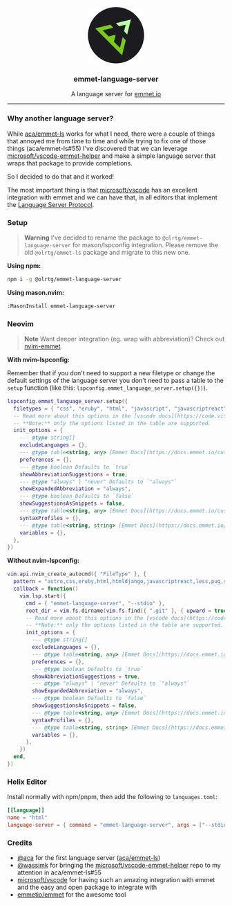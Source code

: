 <!-- markdownlint-disable MD033 MD041 -->
<div align="center">
    <img src="./assets/logo.svg">
    <h3>emmet-language-server</h3>
    <p>A language server for <a href="https://emmet.io/" target="_blank">emmet.io</a></p>
</div>

---

### Why another language server?

While [aca/emmet-ls](https://github.com/aca/emmet-ls) works for what I need, there were a couple of things that annoyed me from time to time and while trying to fix one of those things (aca/emmet-ls#55) I've discovered that we can leverage [microsoft/vscode-emmet-helper](https://github.com/microsoft/vscode-emmet-helper) and make a simple language server that wraps that package to provide completions.

So I decided to do that and it worked!

The most important thing is that [microsoft/vscode](https://github.com/microsoft/vscode) has an excellent integration with emmet and we can have that, in all editors that implement the [Language Server Protocol](https://microsoft.github.io/language-server-protocol/).

### Setup

> **Warning**
> I've decided to rename the package to `@olrtg/emmet-language-server` for mason/lspconfig integration. Please remove the old `@olrtg/emmet-ls` package and migrate to this new one.

**Using npm:**

```sh
npm i -g @olrtg/emmet-language-server
```

**Using mason.nvim:**

```sh
:MasonInstall emmet-language-server
```

### Neovim

> **Note**
> Want deeper integration (eg. wrap with abbreviation)? Check out [nvim-emmet](https://github.com/olrtg/nvim-emmet).

**With nvim-lspconfig:**

Remember that if you don't need to support a new filetype or change the default settings of the language server you don't need to pass a table to the `setup` function (like this: `lspconfig.emmet_language_server.setup({})`).

```lua
lspconfig.emmet_language_server.setup({
  filetypes = { "css", "eruby", "html", "javascript", "javascriptreact", "less", "sass", "scss", "svelte", "pug", "typescriptreact", "vue" },
  -- Read more about this options in the [vscode docs](https://code.visualstudio.com/docs/editor/emmet#_emmet-configuration).
  -- **Note:** only the options listed in the table are supported.
  init_options = {
    --- @type string[]
    excludeLanguages = {},
    --- @type table<string, any> [Emmet Docs](https://docs.emmet.io/customization/preferences/)
    preferences = {},
    --- @type boolean Defaults to `true`
    showAbbreviationSuggestions = true,
    --- @type "always" | "never" Defaults to `"always"`
    showExpandedAbbreviation = "always",
    --- @type boolean Defaults to `false`
    showSuggestionsAsSnippets = false,
    --- @type table<string, any> [Emmet Docs](https://docs.emmet.io/customization/syntax-profiles/)
    syntaxProfiles = {},
    --- @type table<string, string> [Emmet Docs](https://docs.emmet.io/customization/snippets/#variables)
    variables = {},
  },
})
```

**Without nvim-lspconfig:**

```lua
vim.api.nvim_create_autocmd({ "FileType" }, {
  pattern = "astro,css,eruby,html,htmldjango,javascriptreact,less,pug,sass,scss,svelte,typescriptreact,vue",
  callback = function()
    vim.lsp.start({
      cmd = { "emmet-language-server", "--stdio" },
      root_dir = vim.fs.dirname(vim.fs.find({ ".git" }, { upward = true })[1]),
      -- Read more about this options in the [vscode docs](https://code.visualstudio.com/docs/editor/emmet#_emmet-configuration).
      -- **Note:** only the options listed in the table are supported.
      init_options = {
        --- @type string[]
        excludeLanguages = {},
        --- @type table<string, any> [Emmet Docs](https://docs.emmet.io/customization/preferences/)
        preferences = {},
        --- @type boolean Defaults to `true`
        showAbbreviationSuggestions = true,
        --- @type "always" | "never" Defaults to `"always"`
        showExpandedAbbreviation = "always",
        --- @type boolean Defaults to `false`
        showSuggestionsAsSnippets = false,
        --- @type table<string, any> [Emmet Docs](https://docs.emmet.io/customization/syntax-profiles/)
        syntaxProfiles = {},
        --- @type table<string, string> [Emmet Docs](https://docs.emmet.io/customization/snippets/#variables)
        variables = {},
      },
    })
  end,
})
```

### Helix Editor

Install normally with npm/pnpm, then add the following to `languages.toml`:

```toml
[[language]]
name = "html"
language-server = { command = "emmet-language-server", args = ["--stdio"] }
```

### Credits

- [@aca](https://github.com/aca) for the first language server ([aca/emmet-ls](https://github.com/aca/emmet-ls))
- [@wassimk](https://github.com/wassimk) for bringing the [microsoft/vscode-emmet-helper](https://github.com/microsoft/vscode-emmet-helper) repo to my attention in aca/emmet-ls#55
- [microsoft/vscode](https://github.com/microsoft/vscode) for having such an amazing integration with emmet and the easy and open package to integrate with
- [emmetio/emmet](https://github.com/emmetio/emmet) for the awesome tool
